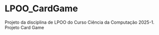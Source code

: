 # LPOO_CardGame
Projeto da disciplina de LPOO do Curso Ciência da Computação 2025-1. Projeto Card Game
